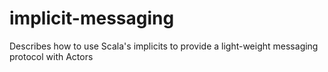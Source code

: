 implicit-messaging
==================

Describes how to use Scala's implicits to provide a light-weight messaging protocol with Actors
